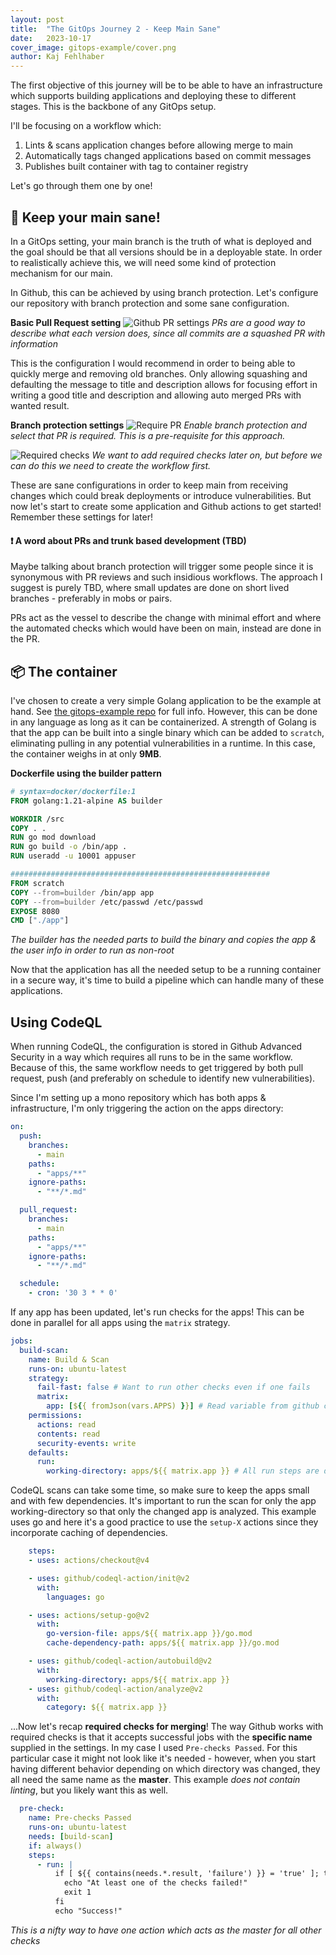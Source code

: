 ```yaml
---
layout: post
title:  "The GitOps Journey 2 - Keep Main Sane"
date:   2023-10-17
cover_image: gitops-example/cover.png
author: Kaj Fehlhaber
---
```


The first objective of this journey will be to be able to have an infrastructure which supports building applications and deploying these
to different stages. This is the backbone of any GitOps setup.

I'll be focusing on a workflow which:

1. Lints & scans application changes before allowing merge to main
2. Automatically tags changed applications based on commit messages
3. Publishes built container with tag to container registry

Let's go through them one by one!

## 🤯 Keep your main sane!
In a GitOps setting, your main branch is the truth of what is deployed and the goal should be that all versions should be in a deployable
state. In order to realistically achieve this, we will need some kind of protection mechanism for our main.

In Github, this can be achieved by using branch protection. Let's configure our repository with branch protection and some sane configuration.

**Basic Pull Request setting**
![Github PR settings](/assets/images/gitops-example/pr-settings.png)
*PRs are a good way to describe what each version does, since all commits are a squashed PR with information*

This is the configuration I would recommend in order to being able to quickly merge and removing old branches. Only allowing squashing and defaulting the 
message to title and description allows for focusing effort in writing a good title and description and allowing auto merged PRs with wanted result.

**Branch protection settings**
![Require PR](/assets/images/gitops-example/require-pr.png) 
*Enable branch protection and select that PR is required. This is a pre-requisite for this approach.*

![Required checks](/assets/images/gitops-example/required-check.png) 
*We want to add required checks later on, but before we can do this we need to create the workflow first.*

These are sane configurations in order to keep main from receiving changes which could break deployments or introduce vulnerabilities. But now let's
start to create some application and Github actions to get started! Remember these settings for later!

#### ❗ A word about PRs and trunk based development (TBD)
Maybe talking about branch protection will trigger some people since it is synonymous with PR reviews and such insidious workflows. The approach I suggest
is purely TBD, where small updates are done on short lived branches - preferably in mobs or pairs.

PRs act as the vessel to describe the change with minimal effort and where the automated checks which would have been on main, instead are done in the PR.

## 📦 The container
I've chosen to create a very simple Golang application to be the example at hand. See [the gitops-example repo](https://github.com/fehlhabers/gitops-example/apps/cruncher) for full info.
However, this can be done in any language as long as it can be containerized. A strength of Golang is that the app can be built into a single binary
which can be added to `scratch`, eliminating pulling in any potential vulnerabilities in a runtime. In this case, the container weighs in at only **9MB**.


**Dockerfile using the builder pattern** 
```Dockerfile
# syntax=docker/dockerfile:1
FROM golang:1.21-alpine AS builder

WORKDIR /src
COPY . .
RUN go mod download
RUN go build -o /bin/app .
RUN useradd -u 10001 appuser

##########################################################
FROM scratch
COPY --from=builder /bin/app app
COPY --from=builder /etc/passwd /etc/passwd
EXPOSE 8080
CMD ["./app"]
```
*The builder has the needed parts to build the binary and copies the app & the user info in order to run as non-root*

Now that the application has all the needed setup to be a running container in a secure way, it's time to build a pipeline which can handle many of these applications.

## Using CodeQL
When running CodeQL, the configuration is stored in Github Advanced Security in a way which requires all runs to be in the same workflow. Because of this, the same workflow
needs to get triggered by both pull request, push (and preferably on schedule to identify new vulnerabilities).

Since I'm setting up a mono repository which has both apps & infrastructure, I'm only triggering the action on the apps directory:
```yaml
on:
  push:
    branches:
      - main
    paths:
      - "apps/**"
    ignore-paths:
      - "**/*.md"

  pull_request:
    branches:
      - main
    paths:
      - "apps/**"
    ignore-paths:
      - "**/*.md"

  schedule:
    - cron: '30 3 * * 0'
```

If any app has been updated, let's run checks for the apps! This can be done in parallel for all apps using the `matrix` strategy.
```yaml
jobs:
  build-scan:
    name: Build & Scan
    runs-on: ubuntu-latest
    strategy:
      fail-fast: false # Want to run other checks even if one fails
      matrix:
        app: [${{ fromJson(vars.APPS) }}] # Read variable from github containing all apps
    permissions:
      actions: read
      contents: read
      security-events: write
    defaults:
      run:
        working-directory: apps/${{ matrix.app }} # All run steps are defaulted to the app directory
```

CodeQL scans can take some time, so make sure to keep the apps small and with few dependencies. It's important to run the scan for only the app working-directory
so that only the changed app is analyzed. This example uses go and here it's a good practice to use the `setup-X` actions since they incorporate caching of dependencies.
```yaml
    steps:
    - uses: actions/checkout@v4

    - uses: github/codeql-action/init@v2
      with:
        languages: go

    - uses: actions/setup-go@v2
      with:
        go-version-file: apps/${{ matrix.app }}/go.mod
        cache-dependency-path: apps/${{ matrix.app }}/go.mod

    - uses: github/codeql-action/autobuild@v2
      with:
        working-directory: apps/${{ matrix.app }}
    - uses: github/codeql-action/analyze@v2
      with:
        category: ${{ matrix.app }}
```

...Now let's recap **required checks for merging**! The way Github works with required checks is that it accepts successful jobs with the **specific name** supplied in the settings.
In my case I used `Pre-checks Passed`. For this particular case it might not look like it's needed - however, when you start having different behavior depending on 
which directory was changed, they all need the same name as the **master**. This example *does not contain linting*, but you likely want this as well.
```yaml
  pre-check:
    name: Pre-checks Passed
    runs-on: ubuntu-latest
    needs: [build-scan]
    if: always()
    steps:
      - run: |
          if [ ${{ contains(needs.*.result, 'failure') }} = 'true' ]; then
            echo "At least one of the checks failed!"
            exit 1
          fi
          echo "Success!"
```
*This is a nifty way to have one action which acts as the master for all other checks*

